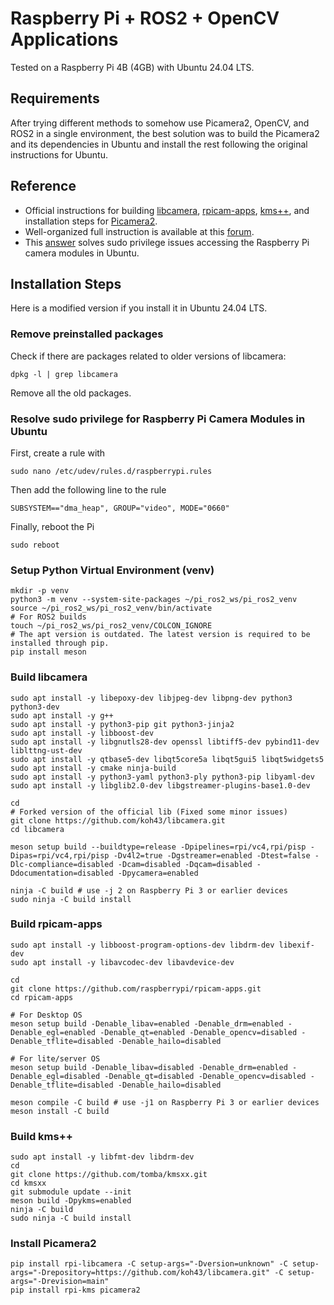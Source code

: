 # Raspberry Pi + ROS2 + OpenCV Applications
Tested on a Raspberry Pi 4B (4GB) with Ubuntu 24.04 LTS.

## Requirements
After trying different methods to somehow use Picamera2, OpenCV, and ROS2 in a single environment,
the best solution was to build the Picamera2 and its dependencies in Ubuntu and install the rest
following the original instructions for Ubuntu.

## Reference
- Official instructions for building [libcamera](https://www.raspberrypi.com/documentation/computers/camera_software.html#building-libcamera), [rpicam-apps](https://www.raspberrypi.com/documentation/computers/camera_software.html#building-rpicam-apps), [kms++](https://github.com/tomba/kmsxx?tab=readme-ov-file#build-instructions), and installation steps for [Picamera2](https://github.com/raspberrypi/picamera2?tab=readme-ov-file#installation-using-pip).
- Well-organized full instruction is available at this [forum](https://github.com/raspberrypi/picamera2/issues/563#issuecomment-1981658308).
- This [answer](https://github.com/raspberrypi/rpicam-apps/issues/218#issuecomment-1020738780) solves sudo privilege issues accessing the Raspberry Pi camera modules in Ubuntu.

## Installation Steps

Here is a modified version if you install it in Ubuntu 24.04 LTS.

### Remove preinstalled packages
Check if there are packages related to older versions of libcamera:
```
dpkg -l | grep libcamera
```
Remove all the old packages.

### Resolve sudo privilege for Raspberry Pi Camera Modules in Ubuntu

First, create a rule with
```
sudo nano /etc/udev/rules.d/raspberrypi.rules
```
Then add the following line to the rule
```
SUBSYSTEM=="dma_heap", GROUP="video", MODE="0660"
```
Finally, reboot the Pi
```
sudo reboot
```

### Setup Python Virtual Environment (venv)
```
mkdir -p venv
python3 -m venv --system-site-packages ~/pi_ros2_ws/pi_ros2_venv
source ~/pi_ros2_ws/pi_ros2_venv/bin/activate
# For ROS2 builds
touch ~/pi_ros2_ws/pi_ros2_venv/COLCON_IGNORE
# The apt version is outdated. The latest version is required to be installed through pip.
pip install meson
```

### Build libcamera
```
sudo apt install -y libepoxy-dev libjpeg-dev libpng-dev python3 python3-dev
sudo apt install -y g++
sudo apt install -y python3-pip git python3-jinja2
sudo apt install -y libboost-dev
sudo apt install -y libgnutls28-dev openssl libtiff5-dev pybind11-dev liblttng-ust-dev
sudo apt install -y qtbase5-dev libqt5core5a libqt5gui5 libqt5widgets5
sudo apt install -y cmake ninja-build 
sudo apt install -y python3-yaml python3-ply python3-pip libyaml-dev
sudo apt install -y libglib2.0-dev libgstreamer-plugins-base1.0-dev

cd
# Forked version of the official lib (Fixed some minor issues)
git clone https://github.com/koh43/libcamera.git
cd libcamera

meson setup build --buildtype=release -Dpipelines=rpi/vc4,rpi/pisp -Dipas=rpi/vc4,rpi/pisp -Dv4l2=true -Dgstreamer=enabled -Dtest=false -Dlc-compliance=disabled -Dcam=disabled -Dqcam=disabled -Ddocumentation=disabled -Dpycamera=enabled

ninja -C build # use -j 2 on Raspberry Pi 3 or earlier devices
sudo ninja -C build install
```

### Build rpicam-apps
```
sudo apt install -y libboost-program-options-dev libdrm-dev libexif-dev
sudo apt install -y libavcodec-dev libavdevice-dev

cd 
git clone https://github.com/raspberrypi/rpicam-apps.git
cd rpicam-apps

# For Desktop OS
meson setup build -Denable_libav=enabled -Denable_drm=enabled -Denable_egl=enabled -Denable_qt=enabled -Denable_opencv=disabled -Denable_tflite=disabled -Denable_hailo=disabled

# For lite/server OS
meson setup build -Denable_libav=disabled -Denable_drm=enabled -Denable_egl=disabled -Denable_qt=disabled -Denable_opencv=disabled -Denable_tflite=disabled -Denable_hailo=disabled

meson compile -C build # use -j1 on Raspberry Pi 3 or earlier devices
meson install -C build
```

### Build kms++
```
sudo apt install -y libfmt-dev libdrm-dev
cd
git clone https://github.com/tomba/kmsxx.git
cd kmsxx
git submodule update --init
meson build -Dpykms=enabled
ninja -C build
sudo ninja -C build install
```

### Install Picamera2
```
pip install rpi-libcamera -C setup-args="-Dversion=unknown" -C setup-args="-Drepository=https://github.com/koh43/libcamera.git" -C setup-args="-Drevision=main"
pip install rpi-kms picamera2
```


